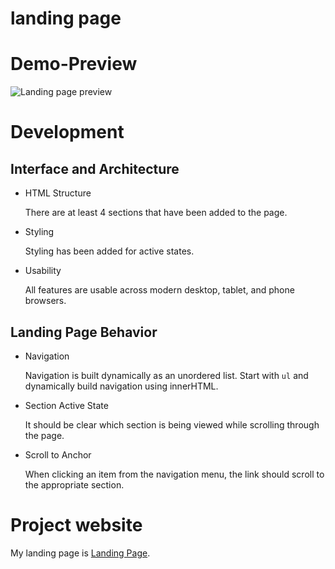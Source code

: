 # landing page

# Demo-Preview

![Landing page preview](/images\chrome-capture.gif "Landing page preview")

# Development

## Interface and Architecture

- HTML Structure

  There are at least 4 sections that have been added to the page.

- Styling

  Styling has been added for active states.

- Usability

  All features are usable across modern desktop, tablet, and phone browsers.

## Landing Page Behavior

- Navigation

  Navigation is built dynamically as an unordered list. Start with `ul` and dynamically build navigation using innerHTML.

- Section Active State

  It should be clear which section is being viewed while scrolling through the page.

- Scroll to Anchor

  When clicking an item from the navigation menu, the link should scroll to the appropriate section.

# Project website

My landing page is [Landing Page](https://khaledelkhoreby.github.io/landing-page).
